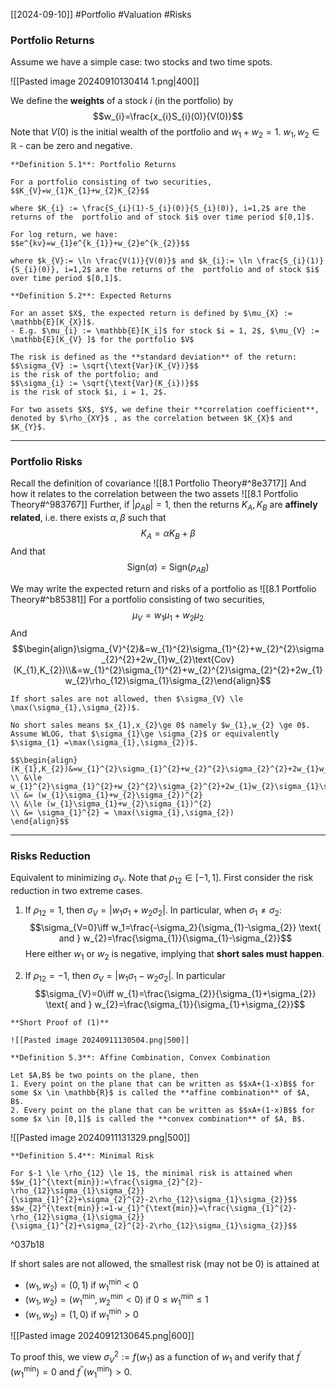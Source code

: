 [[2024-09-10]] #Portfolio #Valuation #Risks 

### Portfolio Returns
Assume we have a simple case: two stocks and two time spots.

![[Pasted image 20240910130414 1.png|400]]

We define the **weights** of a stock $i$ (in the portfolio) by
$$w_{i}=\frac{x_{i}S_{i}(0)}{V(0)}$$
Note that $V(0)$ is the initial wealth of the portfolio and $w_{1}+w_{2}=1$. $w_{1}, w_{2} \in \mathbb{R}$ - can be zero and negative.

```ad-important
**Definition 5.1**: Portfolio Returns

For a portfolio consisting of two securities, 
$$K_{V}=w_{1}K_{1}+w_{2}K_{2}$$

where $K_{i} := \frac{S_{i}(1)-S_{i}(0)}{S_{i}(0)}, i=1,2$ are the returns of the  portfolio and of stock $i$ over time period $[0,1]$.

For log return, we have: 
$$e^{kv}=w_{1}e^{k_{1}}+w_{2}e^{k_{2}}$$

where $k_{V}:= \ln \frac{V(1)}{V(0)}$ and $k_{i}:= \ln \frac{S_{i}(1)}{S_{i}(0)}, i=1,2$ are the returns of the  portfolio and of stock $i$ over time period $[0,1]$.
```

```ad-important
**Definition 5.2**: Expected Returns

For an asset $X$, the expected return is defined by $\mu_{X} := \mathbb{E}[K_{X}]$.  
- E.g. $\mu_{i} := \mathbb{E}[K_i]$ for stock $i = 1, 2$, $\mu_{V} := \mathbb{E}[K_{V} ]$ for the portfolio $V$  

The risk is defined as the **standard deviation** of the return:  
$$\sigma_{V} := \sqrt{\text{Var}(K_{V})}$$
is the risk of the portfolio; and
$$\sigma_{i} := \sqrt{\text{Var}(K_{i})}$$
is the risk of stock $i, i = 1, 2$.  

For two assets $X$, $Y$, we define their **correlation coefficient**, denoted by $\rho_{XY}$ , as the correlation between $K_{X}$ and $K_{Y}$.
```

---
### Portfolio Risks
Recall the definition of covariance ![[8.1 Portfolio Theory#^8e3717]]
And how it relates to the correlation between the two assets ![[8.1 Portfolio Theory#^983767]]
Further, if $|\rho_{AB}|=1$, then the returns $K_{A},K_{B}$ are **affinely related**, i.e. there exists $\alpha, \beta$ such that
$$K_{A}=\alpha K_{B}+\beta$$
And that
$$\text{Sign}(\alpha)=\text{Sign}(\rho_{AB})$$


We may write the expected return and risks of a portfolio as ![[8.1 Portfolio Theory#^b85381]]
For a portfolio consisting of two securities,
$$\mu_{V}=w_1\mu_1+w_2\mu_2$$
And
$$\begin{align}\sigma_{V}^{2}&=w_{1}^{2}\sigma_{1}^{2}+w_{2}^{2}\sigma_{2}^{2}+2w_{1}w_{2}\text{Cov}(K_{1},K_{2})\\&=w_{1}^{2}\sigma_{1}^{2}+w_{2}^{2}\sigma_{2}^{2}+2w_{1}w_{2}\rho_{12}\sigma_{1}\sigma_{2}\end{align}$$

```ad-note
If short sales are not allowed, then $\sigma_{V} \le \max(\sigma_{1},\sigma_{2})$.

No short sales means $x_{1},x_{2}\ge 0$ namely $w_{1},w_{2} \ge 0$. Assume WLOG, that $\sigma_{1}\ge \sigma_{2}$ or equivalently $\sigma_{1} =\max(\sigma_{1},\sigma_{2})$.

$$\begin{align}
(K_{1},K_{2})&=w_{1}^{2}\sigma_{1}^{2}+w_{2}^{2}\sigma_{2}^{2}+2w_{1}w_{2}\rho_{12}\sigma_{1}\sigma_{2}
\\ &\le w_{1}^{2}\sigma_{1}^{2}+w_{2}^{2}\sigma_{2}^{2}+2w_{1}w_{2}\sigma_{1}\sigma_{2}
\\ &= (w_{1}\sigma_{1}+w_{2}\sigma_{2})^{2}
\\ &\le (w_{1}\sigma_{1}+w_{2}\sigma_{1})^{2}
\\ &= \sigma_{1}^{2} = \max(\sigma_{1},\sigma_{2})
\end{align}$$
```

---
### Risks Reduction
Equivalent to minimizing $\sigma_V$. Note that $\rho_{12} \in [−1, 1]$. First consider the risk reduction in two extreme cases.
1. If $\rho_{12}=1$, then $\sigma_{V}=|w_{1}\sigma_1+w_{2}\sigma_{2}|$. In particular, when $\sigma_{1} \ne \sigma_2$:
$$\sigma_{V=0}\iff w_1=\frac{-\sigma_2}{\sigma_{1}-\sigma_{2}} \text{ and } w_{2}=\frac{\sigma_{1}}{\sigma_{1}-\sigma_{2}}$$
Here either $w_1$ or $w_2$ is negative, implying that **short sales must happen**.

2. If $\rho_{12}=-1$, then $\sigma_{V}=|w_{1}\sigma_1-w_{2}\sigma_{2}|$. In particular $$\sigma_{V}=0\iff w_{1}=\frac{\sigma_{2}}{\sigma_{1}+\sigma_{2}} \text{ and } w_{2}=\frac{\sigma_{1}}{\sigma_{1}+\sigma_{2}}$$
```ad-note
**Short Proof of (1)**

![[Pasted image 20240911130504.png|500]]
```

```ad-important
**Definition 5.3**: Affine Combination, Convex Combination

Let $A,B$ be two points on the plane, then
1. Every point on the plane that can be written as $$xA+(1-x)B$$ for some $x \in \mathbb{R}$ is called the **affine combination** of $A, B$.
2. Every point on the plane that can be written as $$xA+(1-x)B$$ for some $x \in [0,1]$ is called the **convex combination** of $A, B$.
```

![[Pasted image 20240911131329.png|500]]


```ad-important
**Definition 5.4**: Minimal Risk 

For $-1 \le \rho_{12} \le 1$, the minimal risk is attained when
$$w_{1}^{\text{min}}:=\frac{\sigma_{2}^{2}-\rho_{12}\sigma_{1}\sigma_{2}}{\sigma_{1}^{2}+\sigma_{2}^{2}-2\rho_{12}\sigma_{1}\sigma_{2}}$$
$$w_{2}^{\text{min}}:=1-w_{1}^{\text{min}}=\frac{\sigma_{1}^{2}-\rho_{12}\sigma_{1}\sigma_{2}}{\sigma_{1}^{2}+\sigma_{2}^{2}-2\rho_{12}\sigma_{1}\sigma_{2}}$$

```

^037b18

If short sales are not allowed, the smallest risk (may not be 0) is attained at
- $(w_{1},w_{2})=(0,1)$ if $w_{1}^{\text{min}}<0$
- $(w_{1},w_{2})=(w_{1}^{\text{min}}, w_{2}^{\text{min}}<0)$ if $0 \le w_{1}^{\text{min}} \le 1$
- $(w_{1},w_{2})=(1,0)$ if $w_{1}^{\text{min}}>0$

![[Pasted image 20240912130645.png|600]]

To proof this, we view $\sigma_{V}^{2}:= f(w_{1})$ as a function of $w_{1}$ and verify that $f^{\prime}(w_{1}^{\text{min}})=0$ and $f^{\prime \prime}(w_{1}^{\text{min}})>0$.
